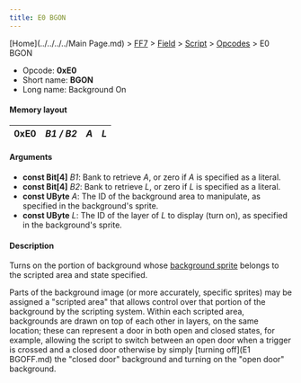 ```yaml
---
title: E0 BGON
---
```


[Home](../../../../Main Page.md) > [FF7](../../../../FF7.md) > [Field](../../../Field.md) > [Script](../../Script.md) > [Opcodes](../Opcodes.md) > E0 BGON

-   Opcode: **0xE0**
-   Short name: **BGON**
-   Long name: Background On

#### Memory layout

| 0xE0 | *B1 / B2* | *A* | *L* |
|------|-----------|-----|-----|

#### Arguments

-   **const Bit\[4\]** *B1*: Bank to retrieve *A*, or zero if *A* is specified as a literal.
-   **const Bit\[4\]** *B2*: Bank to retrieve *L*, or zero if *L* is specified as a literal.
-   **const UByte** *A*: The ID of the background area to manipulate, as specified in the background's sprite.
-   **const UByte** *L*: The ID of the layer of *L* to display (turn on), as specified in the background's sprite.

#### Description

Turns on the portion of background whose [background sprite](../../Sprite.md) belongs to the scripted area and state specified.

Parts of the background image (or more accurately, specific sprites) may be assigned a "scripted area" that allows control over that portion of the background by the scripting system. Within each scripted area, backgrounds are drawn on top of each other in layers, on the same location; these can represent a door in both open and closed states, for example, allowing the script to switch between an open door when a trigger is crossed and a closed door otherwise by simply [turning off](E1 BGOFF.md) the "closed door" background and turning on the "open door" background.

